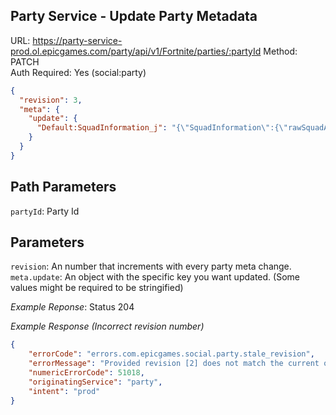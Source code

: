 ## Party Service - Update Party Metadata

URL: https://party-service-prod.ol.epicgames.com/party/api/v1/Fortnite/parties/:partyId
Method: PATCH \
Auth Required: Yes (social:party)

```json
{
  "revision": 3,
  "meta": {
    "update": {
      "Default:SquadInformation_j": "{\"SquadInformation\":{\"rawSquadAssignments\":[{\"memberId\":\"b1c60df4f45a4b51b763eac539326664\",\"absoluteMemberIdx\":-100}]"
    }
  }
}

```

## Path Parameters

`partyId`: Party Id

## Parameters

`revision`: An number that increments with every party meta change.
`meta.update`: An object with the specific key you want updated. (Some values might be required to be stringified)

_Example Reponse_: Status 204

_Example Response (Incorrect revision number)_

```json
{
	"errorCode": "errors.com.epicgames.social.party.stale_revision",
	"errorMessage": "Provided revision [2] does not match the current one [1].",
	"numericErrorCode": 51018,
	"originatingService": "party",
	"intent": "prod"
}
```